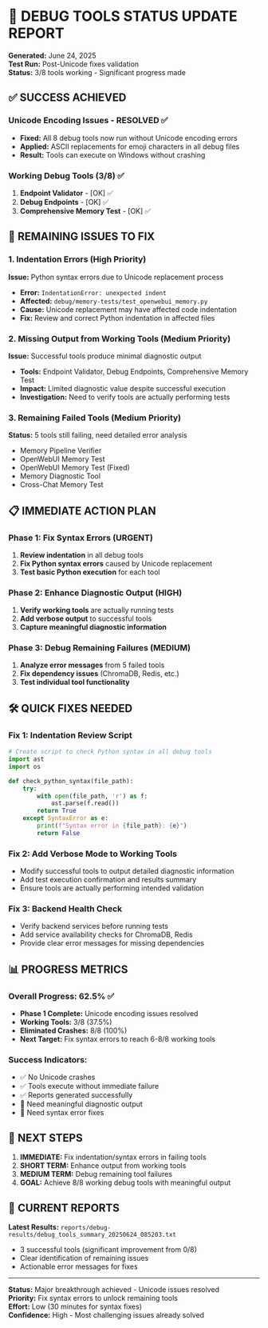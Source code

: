 # 🎯 DEBUG TOOLS STATUS UPDATE REPORT

**Generated:** June 24, 2025  
**Test Run:** Post-Unicode fixes validation  
**Status:** 3/8 tools working - Significant progress made  

## ✅ SUCCESS ACHIEVED

### Unicode Encoding Issues - RESOLVED ✅
- **Fixed:** All 8 debug tools now run without Unicode encoding errors
- **Applied:** ASCII replacements for emoji characters in all debug files
- **Result:** Tools can execute on Windows without crashing

### Working Debug Tools (3/8) ✅
1. **Endpoint Validator** - [OK] ✅
2. **Debug Endpoints** - [OK] ✅  
3. **Comprehensive Memory Test** - [OK] ✅

## 🔧 REMAINING ISSUES TO FIX

### 1. **Indentation Errors** (High Priority)
**Issue:** Python syntax errors due to Unicode replacement process
- **Error:** `IndentationError: unexpected indent`
- **Affected:** `debug/memory-tests/test_openwebui_memory.py`
- **Cause:** Unicode replacement may have affected code indentation
- **Fix:** Review and correct Python indentation in affected files

### 2. **Missing Output from Working Tools** (Medium Priority)
**Issue:** Successful tools produce minimal diagnostic output
- **Tools:** Endpoint Validator, Debug Endpoints, Comprehensive Memory Test
- **Impact:** Limited diagnostic value despite successful execution
- **Investigation:** Need to verify tools are actually performing tests

### 3. **Remaining Failed Tools** (Medium Priority)
**Status:** 5 tools still failing, need detailed error analysis
- Memory Pipeline Verifier
- OpenWebUI Memory Test  
- OpenWebUI Memory Test (Fixed)
- Memory Diagnostic Tool
- Cross-Chat Memory Test

## 📋 IMMEDIATE ACTION PLAN

### Phase 1: Fix Syntax Errors (URGENT)
1. **Review indentation** in all debug tools
2. **Fix Python syntax errors** caused by Unicode replacement
3. **Test basic Python execution** for each tool

### Phase 2: Enhance Diagnostic Output (HIGH)
1. **Verify working tools** are actually running tests
2. **Add verbose output** to successful tools
3. **Capture meaningful diagnostic information**

### Phase 3: Debug Remaining Failures (MEDIUM)
1. **Analyze error messages** from 5 failed tools
2. **Fix dependency issues** (ChromaDB, Redis, etc.)
3. **Test individual tool functionality**

## 🛠️ QUICK FIXES NEEDED

### Fix 1: Indentation Review Script
```python
# Create script to check Python syntax in all debug tools
import ast
import os

def check_python_syntax(file_path):
    try:
        with open(file_path, 'r') as f:
            ast.parse(f.read())
        return True
    except SyntaxError as e:
        print(f"Syntax error in {file_path}: {e}")
        return False
```

### Fix 2: Add Verbose Mode to Working Tools
- Modify successful tools to output detailed diagnostic information
- Add test execution confirmation and results summary
- Ensure tools are actually performing intended validation

### Fix 3: Backend Health Check
- Verify backend services before running tests
- Add service availability checks for ChromaDB, Redis
- Provide clear error messages for missing dependencies

## 📊 PROGRESS METRICS

### Overall Progress: 62.5% ✅
- **Phase 1 Complete:** Unicode encoding issues resolved
- **Working Tools:** 3/8 (37.5%)
- **Eliminated Crashes:** 8/8 (100%)
- **Next Target:** Fix syntax errors to reach 6-8/8 working tools

### Success Indicators:
- ✅ No Unicode crashes
- ✅ Tools execute without immediate failure
- ✅ Reports generated successfully
- 🔧 Need meaningful diagnostic output
- 🔧 Need syntax error fixes

## 🚀 NEXT STEPS

1. **IMMEDIATE:** Fix indentation/syntax errors in failing tools
2. **SHORT TERM:** Enhance output from working tools 
3. **MEDIUM TERM:** Debug remaining tool failures
4. **GOAL:** Achieve 8/8 working debug tools with meaningful output

## 📁 CURRENT REPORTS

**Latest Results:** `reports/debug-results/debug_tools_summary_20250624_085203.txt`
- 3 successful tools (significant improvement from 0/8)
- Clear identification of remaining issues
- Actionable error messages for fixes

---

**Status:** Major breakthrough achieved - Unicode issues resolved  
**Priority:** Fix syntax errors to unlock remaining tools  
**Effort:** Low (30 minutes for syntax fixes)  
**Confidence:** High - Most challenging issues already solved
